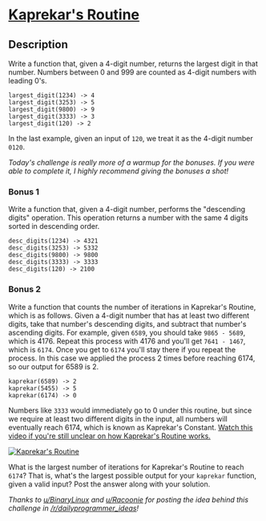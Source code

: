 # [Kaprekar's Routine](https://redd.it/56tbds)

## Description

Write a function that, given a 4-digit number, returns the largest digit in that number. Numbers between 0 and 999 are counted as 4-digit numbers with leading 0's.

    largest_digit(1234) -> 4
    largest_digit(3253) -> 5
    largest_digit(9800) -> 9
    largest_digit(3333) -> 3
    largest_digit(120) -> 2

In the last example, given an input of `120`, we treat it as the 4-digit number `0120`.

_Today's challenge is really more of a warmup for the bonuses. If you were able to complete it, I highly recommend giving the bonuses a shot!_

### Bonus 1

Write a function that, given a 4-digit number, performs the "descending digits" operation. This operation returns a number with the same 4 digits sorted in descending order.

    desc_digits(1234) -> 4321
    desc_digits(3253) -> 5332
    desc_digits(9800) -> 9800
    desc_digits(3333) -> 3333
    desc_digits(120) -> 2100

### Bonus 2

Write a function that counts the number of iterations in Kaprekar's Routine, which is as follows. Given a 4-digit number that has at least two different digits, take that number's descending digits, and subtract that number's ascending digits. For example, given `6589`, you should take `9865 - 5689`, which is 4176. Repeat this process with 4176 and you'll get `7641 - 1467`, which is `6174`. Once you get to `6174` you'll stay there if you repeat the process. In this case we applied the process 2 times before reaching 6174, so our output for 6589 is 2.

    kaprekar(6589) -> 2
    kaprekar(5455) -> 5
    kaprekar(6174) -> 0

Numbers like `3333` would immediately go to 0 under this routine, but since we require at least two different digits in the input, all numbers will eventually reach 6174, which is known as Kaprekar's Constant. [Watch this video if you're still unclear on how Kaprekar's Routine works.](https://www.youtube.com/watch?v=d8TRcZklX_Q)

[![Kaprekar's Routine](http://img.youtube.com/vi/d8TRcZklX_Q/0.jpg)](<https://www.youtube.com/watch?v=d8TRcZklX_Q>)

What is the largest number of iterations for Kaprekar's Routine to reach `6174`? That is, what's the largest possible output for your `kaprekar` function, given a valid input? Post the answer along with your solution.

_Thanks to [u/BinaryLinux](https://www.reddit.com/u/BinaryLinux) and [u/Racoonie](https://www.reddit.com/u/Racoonie) for posting the idea behind this challenge in [/r/dailyprogrammer_ideas](https://www.reddit.com/r/dailyprogrammer_ideas)!_
